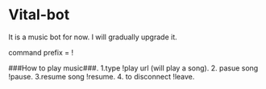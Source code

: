 # Vital-bot
It is a music bot for now. I will gradually upgrade it.


command prefix = !

###How to play music###.
1.type !play url (will play a song).
2. pasue song !pause.
3.resume song !resume.
4. to disconnect !leave.
